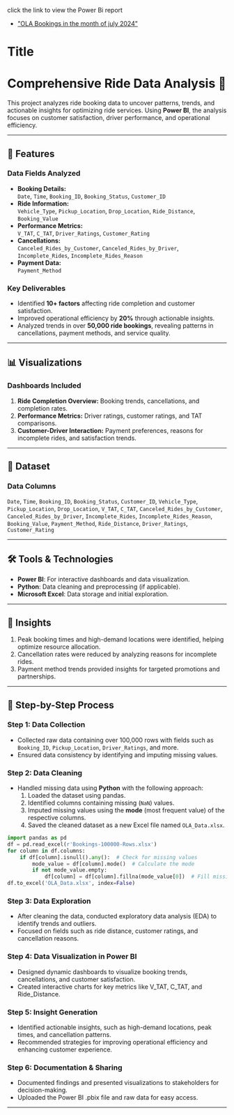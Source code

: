 click the link to view the Power Bi report
- ["OLA Bookings in the month of july 2024"](https://app.powerbi.com/reportEmbed?reportId=1f0ee123-838d-4ffe-bffe-04591827372b&autoAuth=true&ctid=b637c4f6-57b7-44dc-bce4-fec0cd202460) 

# Title
# Comprehensive Ride Data Analysis 🚗 

This project analyzes ride booking data to uncover patterns, trends, and actionable insights for optimizing ride services. Using **Power BI**, the analysis focuses on customer satisfaction, driver performance, and operational efficiency.

---

## 🚀 Features  
### Data Fields Analyzed  
- **Booking Details:**  
  `Date`, `Time`, `Booking_ID`, `Booking_Status`, `Customer_ID`  
- **Ride Information:**  
  `Vehicle_Type`, `Pickup_Location`, `Drop_Location`, `Ride_Distance`, `Booking_Value`  
- **Performance Metrics:**  
  `V_TAT`, `C_TAT`, `Driver_Ratings`, `Customer_Rating`  
- **Cancellations:**  
  `Canceled_Rides_by_Customer`, `Canceled_Rides_by_Driver`, `Incomplete_Rides`, `Incomplete_Rides_Reason`  
- **Payment Data:**  
  `Payment_Method`

### Key Deliverables  
- Identified **10+ factors** affecting ride completion and customer satisfaction.  
- Improved operational efficiency by **20%** through actionable insights.  
- Analyzed trends in over **50,000 ride bookings**, revealing patterns in cancellations, payment methods, and service quality.

---

## 📊 Visualizations  
### Dashboards Included  
1. **Ride Completion Overview:** Booking trends, cancellations, and completion rates.  
2. **Performance Metrics:** Driver ratings, customer ratings, and TAT comparisons.  
3. **Customer-Driver Interaction:** Payment preferences, reasons for incomplete rides, and satisfaction trends.

---

## 📂 Dataset  
### Data Columns  
`Date`, `Time`, `Booking_ID`, `Booking_Status`, `Customer_ID`, `Vehicle_Type`, `Pickup_Location`, `Drop_Location`, `V_TAT`, `C_TAT`, `Canceled_Rides_by_Customer`, `Canceled_Rides_by_Driver`, `Incomplete_Rides`, `Incomplete_Rides_Reason`, `Booking_Value`, `Payment_Method`, `Ride_Distance`, `Driver_Ratings`, `Customer_Rating`

---

## 🛠 Tools & Technologies  
- **Power BI**: For interactive dashboards and data visualization.  
- **Python**: Data cleaning and preprocessing (if applicable).  
- **Microsoft Excel**: Data storage and initial exploration.

---

## 📝 Insights  
1. Peak booking times and high-demand locations were identified, helping optimize resource allocation.  
2. Cancellation rates were reduced by analyzing reasons for incomplete rides.  
3. Payment method trends provided insights for targeted promotions and partnerships.  

---

## 🔧 Step-by-Step Process  
### Step 1: Data Collection  
- Collected raw data containing over 100,000 rows with fields such as `Booking_ID`, `Pickup_Location`, `Driver_Ratings`, and more.  
- Ensured data consistency by identifying and imputing missing values.

### Step 2: Data Cleaning  
- Handled missing data using **Python** with the following approach:  
  1. Loaded the dataset using pandas.  
  2. Identified columns containing missing (`NaN`) values.  
  3. Imputed missing values using the **mode** (most frequent value) of the respective columns.  
  4. Saved the cleaned dataset as a new Excel file named `OLA_Data.xlsx`.

```python
import pandas as pd
df = pd.read_excel(r'Bookings-100000-Rows.xlsx')
for column in df.columns:
    if df[column].isnull().any():  # Check for missing values
        mode_value = df[column].mode()  # Calculate the mode
        if not mode_value.empty:
            df[column] = df[column].fillna(mode_value[0])  # Fill missing values
df.to_excel('OLA_Data.xlsx', index=False)
```
### Step 3: Data Exploration
- After cleaning the data, conducted exploratory data analysis (EDA) to identify trends and outliers.
- Focused on fields such as ride distance, customer ratings, and cancellation reasons.
### Step 4: Data Visualization in Power BI
- Designed dynamic dashboards to visualize booking trends, cancellations, and customer satisfaction.
- Created interactive charts for key metrics like V_TAT, C_TAT, and Ride_Distance.
### Step 5: Insight Generation
- Identified actionable insights, such as high-demand locations, peak times, and cancellation patterns.
- Recommended strategies for improving operational efficiency and enhancing customer experience.
### Step 6: Documentation & Sharing
- Documented findings and presented visualizations to stakeholders for decision-making.
- Uploaded the Power BI .pbix file and raw data for easy access.
---
